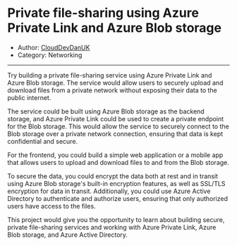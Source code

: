 # Private file-sharing using Azure Private Link and Azure Blob storage

- Author: [CloudDevDanUK](https://www.reddit.com/user/CloudDevDanUK)
- Category: Networking

---

Try building a private file-sharing service using Azure Private Link and Azure Blob storage. The service would allow users to securely upload and download files from a private network without exposing their data to the public internet.

The service could be built using Azure Blob storage as the backend storage, and Azure Private Link could be used to create a private endpoint for the Blob storage. This would allow the service to securely connect to the Blob storage over a private network connection, ensuring that data is kept confidential and secure.

For the frontend, you could build a simple web application or a mobile app that allows users to upload and download files to and from the Blob storage. 

To secure the data, you could encrypt the data both at rest and in transit using Azure Blob storage's built-in encryption features, as well as SSL/TLS encryption for data in transit. Additionally, you could use Azure Active Directory to authenticate and authorize users, ensuring that only authorized users have access to the files.

This project would give you the opportunity to learn about building secure, private file-sharing services and working with Azure Private Link, Azure Blob storage, and Azure Active Directory.